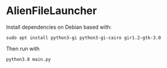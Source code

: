 # AlienFileLauncher

Install dependencies on Debian based with:

```sudo apt install python3-gi python3-gi-cairo gir1.2-gtk-3.0```

Then run with 

```python3.8 main.py```
